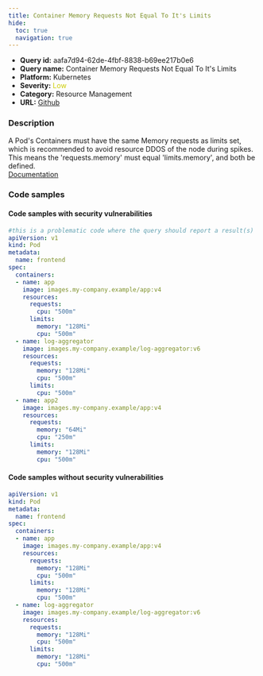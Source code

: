```yaml
---
title: Container Memory Requests Not Equal To It's Limits
hide:
  toc: true
  navigation: true
---
```


<style>
  .highlight .hll {
    background-color: #ff171742;
  }
  .md-content {
    max-width: 1100px;
    margin: 0 auto;
  }
</style>

-   **Query id:** aafa7d94-62de-4fbf-8838-b69ee217b0e6
-   **Query name:** Container Memory Requests Not Equal To It's Limits
-   **Platform:** Kubernetes
-   **Severity:** <span style="color:#CC0">Low</span>
-   **Category:** Resource Management
-   **URL:** [Github](https://github.com/Checkmarx/kics/tree/master/assets/queries/k8s/container_memory_requests_not_equal_to_its_limits)

### Description
A Pod's Containers must have the same Memory requests as limits set, which is recommended to avoid resource DDOS of the node during spikes. This means the 'requests.memory' must equal 'limits.memory', and both be defined.<br>
[Documentation](https://kubernetes.io/docs/concepts/configuration/manage-resources-containers/)

### Code samples
#### Code samples with security vulnerabilities
```yaml title="Postitive test num. 1 - yaml file" hl_lines="26 11 22"
#this is a problematic code where the query should report a result(s)
apiVersion: v1
kind: Pod
metadata:
  name: frontend
spec:
  containers:
  - name: app
    image: images.my-company.example/app:v4
    resources:
      requests:
        cpu: "500m"
      limits:
        memory: "128Mi"
        cpu: "500m"
  - name: log-aggregator
    image: images.my-company.example/log-aggregator:v6
    resources:
      requests:
        memory: "128Mi"
        cpu: "500m"
      limits:
        cpu: "500m"
  - name: app2
    image: images.my-company.example/app:v4
    resources:
      requests:
        memory: "64Mi"
        cpu: "250m"
      limits:
        memory: "128Mi"
        cpu: "500m"
```


#### Code samples without security vulnerabilities
```yaml title="Negative test num. 1 - yaml file"
apiVersion: v1
kind: Pod
metadata:
  name: frontend
spec:
  containers:
  - name: app
    image: images.my-company.example/app:v4
    resources:
      requests:
        memory: "128Mi"
        cpu: "500m"
      limits:
        memory: "128Mi"
        cpu: "500m"
  - name: log-aggregator
    image: images.my-company.example/log-aggregator:v6
    resources:
      requests:
        memory: "128Mi"
        cpu: "500m"
      limits:
        memory: "128Mi"
        cpu: "500m"

```
